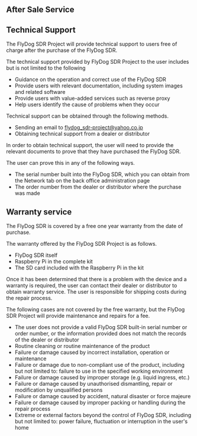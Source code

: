 ## After Sale Service

## Technical Support

The FlyDog SDR Project will provide technical support to users free of charge after the purchase of the FlyDog SDR.

The technical support provided by FlyDog SDR Project to the user includes but is not limited to the following

 - Guidance on the operation and correct use of the FlyDog SDR
 - Provide users with relevant documentation, including system images and related software
 - Provide users with value-added services such as reverse proxy
 - Help users identify the cause of problems when they occur

Technical support can be obtained through the following methods.

 - Sending an email to [flydog_sdr-project@yahoo.co.jp](mailto:flydog_sdr-project@yahoo.co.jp)
 - Obtaining technical support from a dealer or distributor

In order to obtain technical support, the user will need to provide the relevant documents to prove that they have purchased the FlyDog SDR.

The user can prove this in any of the following ways.

 - The serial number built into the FlyDog SDR, which you can obtain from the Network tab on the back office administration page
 - The order number from the dealer or distributor where the purchase was made

## Warranty service

The FlyDog SDR is covered by a free one year warranty from the date of purchase.

The warranty offered by the FlyDog SDR Project is as follows.

 - FlyDog SDR itself
 - Raspberry Pi in the complete kit
 - The SD card included with the Raspberry Pi in the kit

Once it has been determined that there is a problem with the device and a warranty is required, the user can contact their dealer or distributor to obtain warranty service. The user is responsible for shipping costs during the repair process.

The following cases are not covered by the free warranty, but the FlyDog SDR Project will provide maintenance and repairs for a fee.

 - The user does not provide a valid FlyDog SDR built-in serial number or order number, or the information provided does not match the records of the dealer or distributor
 - Routine cleaning or routine maintenance of the product
 - Failure or damage caused by incorrect installation, operation or maintenance
 - Failure or damage due to non-compliant use of the product, including but not limited to: failure to use in the specified working environment
 - Failure or damage caused by improper storage (e.g. liquid ingress, etc.)
 - Failure or damage caused by unauthorised dismantling, repair or modification by unqualified persons
 - Failure or damage caused by accident, natural disaster or force majeure
 - Failure or damage caused by improper packing or handling during the repair process
 - Extreme or external factors beyond the control of FlyDog SDR, including but not limited to: power failure, fluctuation or interruption in the user's home
